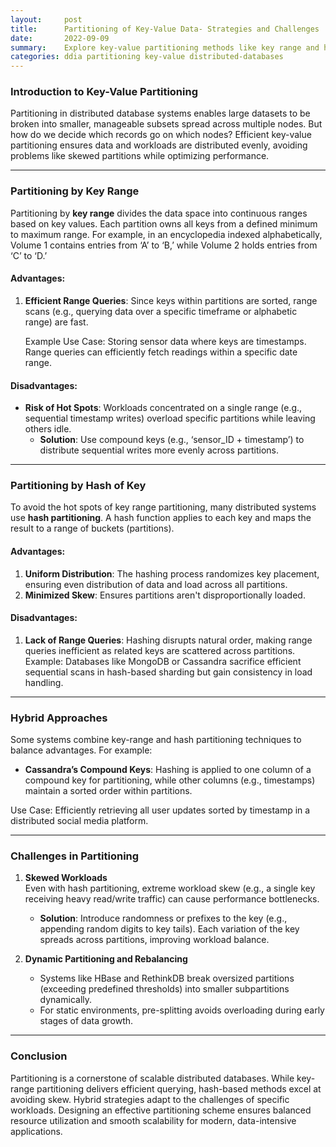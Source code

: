 ```yaml
---
layout:     post    
title:      Partitioning of Key-Value Data- Strategies and Challenges
date:       2022-09-09    
summary:    Explore key-value partitioning methods like key range and hash partitioning, designed to distribute data efficiently while balancing workload.    
categories: ddia partitioning key-value distributed-databases
---
```


### **Introduction to Key-Value Partitioning**

Partitioning in distributed database systems enables large datasets to be broken into smaller, manageable subsets spread across multiple nodes. But how do we decide which records go on which nodes? Efficient key-value partitioning ensures data and workloads are distributed evenly, avoiding problems like skewed partitions while optimizing performance.
   
---

### **Partitioning by Key Range**

Partitioning by **key range** divides the data space into continuous ranges based on key values. Each partition owns all keys from a defined minimum to maximum range. For example, in an encyclopedia indexed alphabetically, Volume 1 contains entries from ‘A’ to ‘B,’ while Volume 2 holds entries from ‘C’ to ‘D.’

#### **Advantages:**
1. **Efficient Range Queries**: Since keys within partitions are sorted, range scans (e.g., querying data over a specific timeframe or alphabetic range) are fast.

   Example Use Case: Storing sensor data where keys are timestamps. Range queries can efficiently fetch readings within a specific date range.

#### **Disadvantages:**
- **Risk of Hot Spots**: Workloads concentrated on a single range (e.g., sequential timestamp writes) overload specific partitions while leaving others idle.
    - **Solution**: Use compound keys (e.g., ‘sensor_ID + timestamp’) to distribute sequential writes more evenly across partitions.

---

### **Partitioning by Hash of Key**

To avoid the hot spots of key range partitioning, many distributed systems use **hash partitioning**. A hash function applies to each key and maps the result to a range of buckets (partitions).

#### **Advantages:**
1. **Uniform Distribution**: The hashing process randomizes key placement, ensuring even distribution of data and load across all partitions.
2. **Minimized Skew**: Ensures partitions aren't disproportionally loaded.

#### **Disadvantages:**
1. **Lack of Range Queries**: Hashing disrupts natural order, making range queries inefficient as related keys are scattered across partitions.    
   Example: Databases like MongoDB or Cassandra sacrifice efficient sequential scans in hash-based sharding but gain consistency in load handling.

---

### **Hybrid Approaches**

Some systems combine key-range and hash partitioning techniques to balance advantages. For example:
- **Cassandra’s Compound Keys**: Hashing is applied to one column of a compound key for partitioning, while other columns (e.g., timestamps) maintain a sorted order within partitions.

Use Case: Efficiently retrieving all user updates sorted by timestamp in a distributed social media platform.
  
---

### **Challenges in Partitioning**

1. **Skewed Workloads**    
   Even with hash partitioning, extreme workload skew (e.g., a single key receiving heavy read/write traffic) can cause performance bottlenecks.
    - **Solution**: Introduce randomness or prefixes to the key (e.g., appending random digits to key tails). Each variation of the key spreads across partitions, improving workload balance.

2. **Dynamic Partitioning and Rebalancing**
    - Systems like HBase and RethinkDB break oversized partitions (exceeding predefined thresholds) into smaller subpartitions dynamically.
    - For static environments, pre-splitting avoids overloading during early stages of data growth.

---

### **Conclusion**

Partitioning is a cornerstone of scalable distributed databases. While key-range partitioning delivers efficient querying, hash-based methods excel at avoiding skew. Hybrid strategies adapt to the challenges of specific workloads. Designing an effective partitioning scheme ensures balanced resource utilization and smooth scalability for modern, data-intensive applications.  